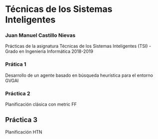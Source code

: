 # Técnicas de los Sistemas Inteligentes

### Juan Manuel Castillo Nievas

Prácticas de la asignatura Técnicas de los Sistemas Inteligentes (TSI) - Grado en Ingeniería Informática 2018-2019
### Prática 1

Desarrollo de un agente basado en búsqueda heurística para el entorno GVGAI

### Práctica 2

Planificación clásica con metric FF

## Práctica 3

Planificación HTN

